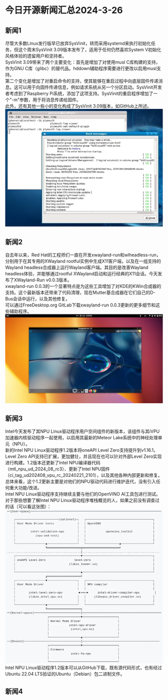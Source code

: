 # 今日开源新闻汇总2024-3-26
## 新闻1
尽管大多数Linux发行版早已放弃SysVinit，转而采用systemd来执行初始化任务，但这个周末SysVinit 3.09版本发布了，适用于任何仍然喜欢System V初始化风格体验的遗留用户和坚持者。
<br>
SysVinit 3.09带来了两个主要变化：首先是增加了对使用musl C库构建的支持，作为GNU C库（glibc）的替代品。hddown辅助程序需要进行更改以启用musl支持。
<br>
第二个变化是增加了对重启命令的支持，使其能够在重启过程中向底层固件传递消息。这可以用于向固件传递信息，例如请求系统从另一个分区启动。SysVinit开发者考虑到了Raspberry Pi系统，添加了这项支持。SysVinit的重启程序增加了一个"-m"参数，用于将消息传递给固件。
<br>
此外，还有其他一些小的变化构成了SysVinit 3.09版本，如GitHub上所述。
<br>
![图片暂时迷路了！！:(](img/1.png)
## 新闻2
自去年以来，Red Hat的工程师们一直在开发xwayland-run和wlheadless-run，分别用于在其专用的XWayland rootful实例中生成X11客户端，以及在一组支持的Wayland headless合成器上运行Wayland客户端。其目的是改善Wayland headless体验，并能够通过rootful XWayland启动和运行经典的X11会话。今天发布了XWayland-Run v0.0.3版本。
<br>
xwayland-run 0.0.3的一个显著特点是为这些工具增加了对KDE的KWin合成器的支持。这个最新版本还带来了代码清理，现在Mutter基合成器在它们自己的D-Bus会话中运行，以及其他修复。
<br>
可以通过FreeDesktop.org GitLab下载xwayland-run 0.0.3更新的更多细节和这些辅助程序。
<br>
![图片暂时迷路了！！:(](img/2.png)
## 新闻3
Intel今天发布了其NPU Linux驱动程序用户空间组件的新版本，该组件与其iVPU加速器内核驱动程序一起使用，以启用其最新的Meteor Lake系统中的神经处理单元（NPU）。
<br>
新的Intel NPU Linux驱动程序1.2版本将oneAPI Level Zero支持提升到v1.16.1，Level Zero API支持已扩展，更加健壮，并且现在也可以针对外部Level Zero实现进行构建。1.2版本还更新了Intel NPU编译器代码（mtl_npu_ud_2024_08_rc3）、更新了Intel NPU固件（ci_tag_ud202408_vpu_rc_20240221_2101），以及其他各种内部更新和修复。总体来看，这个1.2更新主要是对他们的NPU驱动代码进行维护迭代，没有引入任何重大功能/改进。
<br>
Intel NPU Linux驱动程序支持继续主要与他们的OpenVINO AI工具包进行测试。对于那些想要了解Intel NPU Linux驱动程序堆栈概览的人，如果之前没有调查过的话（可以看这张图）：
<br>
![图片暂时迷路了！！:(](img/3.png)
<br>
Intel NPU Linux驱动程序1.2版本可以从GitHub下载，既有源代码形式，也有经过Ubuntu 22.04 LTS验证的Ubuntu（Debian）包二进制文件。
<br>
## 新闻4
